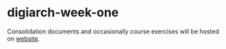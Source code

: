 # digiarch-week-one

Consolidation documents and occasionally course exercises will be hosted on [website](https://github.com/ChantalMB/histdigi-site).
